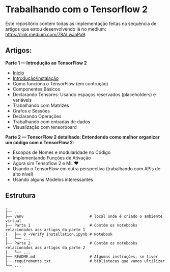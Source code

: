 # Trabalhando com o Tensorflow 2

Este repositório contém todas as implementação feitas na sequência de artigos que estou desenvolvendo lá no medium: https://link.medium.com/78ALwJaPx9.

## Artigos:

**Parte 1 — Introdução ao TensorFlow 2**

* [Inicio](https://link.medium.com/78ALwJaPx9)
* [Introdução/instalação](https://link.medium.com/78ALwJaPx9)
* Como funciona o TensorFlow (em contrução)
* Componentes Básicos
* Declarando Tensores: Usando espaços reservados (placeholders) e variáveis
* Trabalhando com Matrizes
* Grafos e Sessões
* Declarando Operações
* Trabalhando com entradas de dados
* Visualização com tensorboard

**Parte 2 — TensorFlow 2 detalhado: Entendendo como melhor organizar um código com o TensorFlow 2**:

* Escopos de Nomes e modularidade no Código
* Implementando Funções de Ativação
* Agora sim Tensoflow 2 e ML ❤
* Usando o TensorFlow em outra perspectiva (trabalhando com APIs de alto nível)
* Usando alguns Modelos interessantes

## Estrutura

    .
    ├── ...
    ├── venv                             # local onde é criado o ambiente virtual
    ├── Parte 1                          # Contém os notebooks relacionados aos artigos da parte 1
    |   ├── 0 -Verify Installation.ipynb # Notebook
    |   └── ...
    ├── Parte 2                          # Contém os notebooks relacionados aos artigos da parte 2
    |   └── ...
    ├── README.md                        # Algumas instruções, se tiver
    ├── requirements.txt                 # bibliotecas que vamos ultilizar
    └── ...